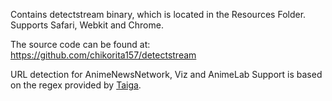 Contains detectstream binary, which is located in the Resources Folder. Supports Safari, Webkit and Chrome.

The source code can be found at: https://github.com/chikorita157/detectstream

URL detection for AnimeNewsNetwork, Viz and AnimeLab Support is based on the regex provided by [Taiga](https://github.com/erengy/taiga).